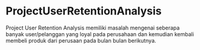 # ProjectUserRetentionAnalysis
Project User Retention Analysis memiliki masalah mengenai seberapa banyak user/pelanggan yang loyal pada perusahaan dan kemudian kembali membeli produk dari perusaan pada bulan bulan berikutnya.

